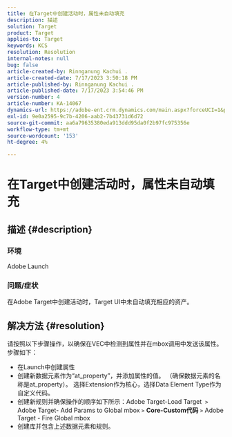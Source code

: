 ```yaml
---
title: 在Target中创建活动时，属性未自动填充
description: 描述
solution: Target
product: Target
applies-to: Target
keywords: KCS
resolution: Resolution
internal-notes: null
bug: false
article-created-by: Rinnganung Kachui .
article-created-date: 7/17/2023 3:50:18 PM
article-published-by: Rinnganung Kachui .
article-published-date: 7/17/2023 3:54:46 PM
version-number: 4
article-number: KA-14067
dynamics-url: https://adobe-ent.crm.dynamics.com/main.aspx?forceUCI=1&pagetype=entityrecord&etn=knowledgearticle&id=342d78a0-b924-ee11-9cbd-6045bd006b4b
exl-id: 9e0a2595-9c7b-4206-aab2-7b43731d6d72
source-git-commit: aa6a79635380eda913ddd95da0f2b97fc975356e
workflow-type: tm+mt
source-wordcount: '153'
ht-degree: 4%

---
```


# 在Target中创建活动时，属性未自动填充

## 描述 {#description}




### 环境



Adobe Launch



### 问题/症状



在Adobe Target中创建活动时，Target UI中未自动填充相应的资产。


## 解决方法 {#resolution}


请按照以下步骤操作，以确保在VEC中检测到属性并在mbox调用中发送该属性。 步骤如下：

- 在Launch中创建属性
- 创建新数据元素作为“at_property”，并添加属性的值。 （确保数据元素的名称是at_property）。 选择Extension作为核心，选择Data Element Type作为自定义代码。
- 创建新规则并确保操作的顺序如下所示：Adobe Target-Load Target  `>`   Adobe Target- Add Params to Global mbox `>`  <b>Core-Custom代码</b> `>`  Adobe Target - Fire Global mbox
- 创建库并包含上述数据元素和规则。
